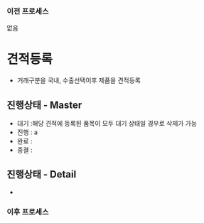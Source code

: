 ### 이전 프로세스

없음

# 견적등록

- 거래구분을 국내, 수출선택이후 제품을 견적등록

## 진행상태 - Master

- 대기 :해당 견적에 등록된 품목이 모두 대기 상태일 경우로 삭제가 가능
- 진행 : a
- 완료 :
- 종결 :

## 진행상태 - Detail

-

### 이후 프로세스
